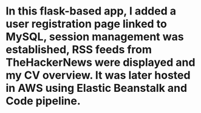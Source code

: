 # In this flask-based app, I added a user registration page linked to MySQL, session management was established, RSS feeds from TheHackerNews were displayed and my CV overview. It was later hosted in AWS using Elastic Beanstalk and Code pipeline.
